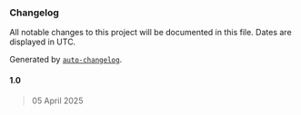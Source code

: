 ### Changelog

All notable changes to this project will be documented in this file. Dates are displayed in UTC.

Generated by [`auto-changelog`](https://github.com/CookPete/auto-changelog).


#### 1.0

> 05 April 2025

